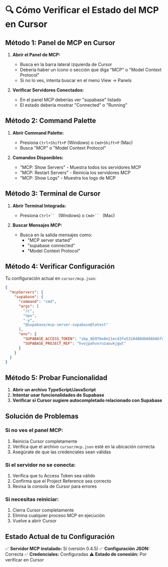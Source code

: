 # 🔍 Cómo Verificar el Estado del MCP en Cursor

## Método 1: Panel de MCP en Cursor

1. **Abrir el Panel de MCP:**
   - Busca en la barra lateral izquierda de Cursor
   - Debería haber un ícono o sección que diga "MCP" o "Model Context Protocol"
   - Si no lo ves, intenta buscar en el menú View → Panels

2. **Verificar Servidores Conectados:**
   - En el panel MCP deberías ver "supabase" listado
   - El estado debería mostrar "Connected" o "Running"

## Método 2: Command Palette

1. **Abrir Command Palette:**
   - Presiona `Ctrl+Shift+P` (Windows) o `Cmd+Shift+P` (Mac)
   - Busca "MCP" o "Model Context Protocol"

2. **Comandos Disponibles:**
   - "MCP: Show Servers" - Muestra todos los servidores MCP
   - "MCP: Restart Servers" - Reinicia los servidores MCP
   - "MCP: Show Logs" - Muestra los logs de MCP

## Método 3: Terminal de Cursor

1. **Abrir Terminal Integrada:**
   - Presiona `Ctrl+`` ` (Windows) o `Cmd+`` ` (Mac)

2. **Buscar Mensajes MCP:**
   - Busca en la salida mensajes como:
     - "MCP server started"
     - "supabase connected"
     - "Model Context Protocol"

## Método 4: Verificar Configuración

Tu configuración actual en `cursor/mcp.json`:

```json
{
  "mcpServers": {
    "supabase": {
      "command": "cmd",
      "args": [
        "/c",
        "npx",
        "-y",
        "@supabase/mcp-server-supabase@latest"
      ],
      "env": {
        "SUPABASE_ACCESS_TOKEN": "sbp_8b976e8e21ecd3fe5318480db666b6bfd02b44bc",
        "SUPABASE_PROJECT_REF": "hvojpahvxruzaoukjgwl"
      }
    }
  }
}
```

## Método 5: Probar Funcionalidad

1. **Abrir un archivo TypeScript/JavaScript**
2. **Intentar usar funcionalidades de Supabase**
3. **Verificar si Cursor sugiere autocompletado relacionado con Supabase**

## Solución de Problemas

### Si no ves el panel MCP:
1. Reinicia Cursor completamente
2. Verifica que el archivo `cursor/mcp.json` esté en la ubicación correcta
3. Asegúrate de que las credenciales sean válidas

### Si el servidor no se conecta:
1. Verifica que tu Access Token sea válido
2. Confirma que el Project Reference sea correcto
3. Revisa la consola de Cursor para errores

### Si necesitas reiniciar:
1. Cierra Cursor completamente
2. Elimina cualquier proceso MCP en ejecución
3. Vuelve a abrir Cursor

## Estado Actual de tu Configuración

✅ **Servidor MCP instalado:** Sí (versión 0.4.5)
✅ **Configuración JSON:** Correcta
✅ **Credenciales:** Configuradas
⚠️ **Estado de conexión:** Por verificar en Cursor


